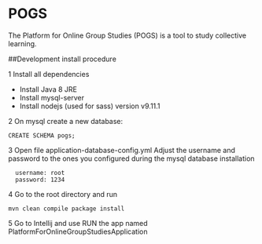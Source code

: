 # POGS
The Platform for Online Group Studies (POGS) is a tool to study collective learning.

##Development install procedure

1 Install all dependencies
 
 - Install Java 8 JRE
 - Install mysql-server
 - Install nodejs (used for sass) version v9.11.1
 
2 On mysql create a new database:

```
CREATE SCHEMA pogs;
```

3 Open file application-database-config.yml
Adjust the username and password to the ones you configured during the mysql database installation
 
```
  username: root
  password: 1234
```

4 Go to the root directory and run

```
mvn clean compile package install 
```

5 Go to Intellij and use RUN the app named PlatformForOnlineGroupStudiesApplication